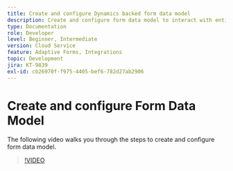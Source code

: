 ```yaml
---
title: Create and configure Dynamics backed form data model
description: Create and configure form data model to interact with entities in Microsoft Dynamics.
type: Documentation
role: Developer
level: Beginner, Intermediate
version: Cloud Service
feature: Adaptive Forms, Integrations
topic: Development
jira: KT-9839
exl-id: cb26970f-f975-4405-bef6-782d27ab2906
---
```

# Create and configure Form Data Model


The following video walks you through the steps to create and configure form data model.

>[!VIDEO](https://video.tv.adobe.com/v/340790?quality=12&learn=on)
